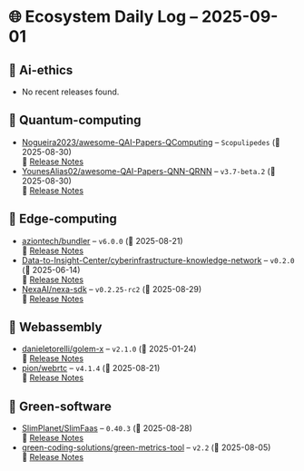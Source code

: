 # 🌐 Ecosystem Daily Log – 2025-09-01

## 🔹 Ai-ethics
- No recent releases found.

## 🔹 Quantum-computing
- [Nogueira2023/awesome-QAI-Papers-QComputing](https://github.com/Nogueira2023/awesome-QAI-Papers-QComputing/releases/tag/Scopulipedes) – `Scopulipedes` (📅 2025-08-30)  
  🔗 [Release Notes](https://github.com/Nogueira2023/awesome-QAI-Papers-QComputing/releases/tag/Scopulipedes)
- [YounesAlias02/awesome-QAI-Papers-QNN-QRNN](https://github.com/YounesAlias02/awesome-QAI-Papers-QNN-QRNN/releases/tag/v3.7-beta.2) – `v3.7-beta.2` (📅 2025-08-30)  
  🔗 [Release Notes](https://github.com/YounesAlias02/awesome-QAI-Papers-QNN-QRNN/releases/tag/v3.7-beta.2)

## 🔹 Edge-computing
- [aziontech/bundler](https://github.com/aziontech/bundler/releases/tag/v6.0.0) – `v6.0.0` (📅 2025-08-21)  
  🔗 [Release Notes](https://github.com/aziontech/bundler/releases/tag/v6.0.0)
- [Data-to-Insight-Center/cyberinfrastructure-knowledge-network](https://github.com/Data-to-Insight-Center/cyberinfrastructure-knowledge-network/releases/tag/v0.2.0) – `v0.2.0` (📅 2025-06-14)  
  🔗 [Release Notes](https://github.com/Data-to-Insight-Center/cyberinfrastructure-knowledge-network/releases/tag/v0.2.0)
- [NexaAI/nexa-sdk](https://github.com/NexaAI/nexa-sdk/releases/tag/v0.2.25-rc2) – `v0.2.25-rc2` (📅 2025-08-29)  
  🔗 [Release Notes](https://github.com/NexaAI/nexa-sdk/releases/tag/v0.2.25-rc2)

## 🔹 Webassembly
- [danieletorelli/golem-x](https://github.com/danieletorelli/golem-x/releases/tag/v2.1.0) – `v2.1.0` (📅 2025-01-24)  
  🔗 [Release Notes](https://github.com/danieletorelli/golem-x/releases/tag/v2.1.0)
- [pion/webrtc](https://github.com/pion/webrtc/releases/tag/v4.1.4) – `v4.1.4` (📅 2025-08-21)  
  🔗 [Release Notes](https://github.com/pion/webrtc/releases/tag/v4.1.4)

## 🔹 Green-software
- [SlimPlanet/SlimFaas](https://github.com/SlimPlanet/SlimFaas/releases/tag/0.40.3) – `0.40.3` (📅 2025-08-28)  
  🔗 [Release Notes](https://github.com/SlimPlanet/SlimFaas/releases/tag/0.40.3)
- [green-coding-solutions/green-metrics-tool](https://github.com/green-coding-solutions/green-metrics-tool/releases/tag/v2.2) – `v2.2` (📅 2025-08-05)  
  🔗 [Release Notes](https://github.com/green-coding-solutions/green-metrics-tool/releases/tag/v2.2)